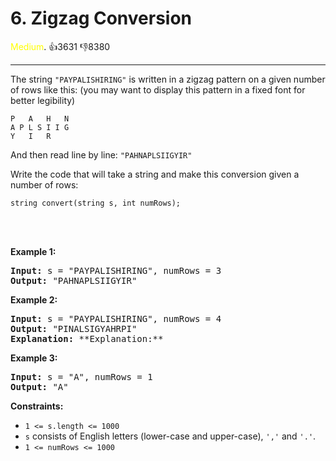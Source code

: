# 6. Zigzag Conversion
<span style="color:yellow">Medium</span>. :thumbsup:3631 :thumbsdown:8380<br/>

---
The string `"PAYPALISHIRING"` is written in a zigzag pattern on a given number of rows like this: (you may want to display this pattern in a fixed font for better legibility)



```
P   A   H   N
A P L S I I G
Y   I   R

```

And then read line by line: `"PAHNAPLSIIGYIR"`


Write the code that will take a string and make this conversion given a number of rows:



```
string convert(string s, int numRows);

```

 



<br/>****Example 1:****


<pre>
<b>Input:</b> s = "PAYPALISHIRING", numRows = 3
<b>Output:</b> "PAHNAPLSIIGYIR"
</pre>
****Example 2:****


<pre>
<b>Input:</b> s = "PAYPALISHIRING", numRows = 4
<b>Output:</b> "PINALSIGYAHRPI"
<b>Explanation:</b> **Explanation:**
</pre>
****Example 3:****


<pre>
<b>Input:</b> s = "A", numRows = 1
<b>Output:</b> "A"
</pre>

**Constraints:**


* `1 <= s.length <= 1000`
* `s` consists of English letters (lower-case and upper-case), `','` and `'.'`.
* `1 <= numRows <= 1000`



